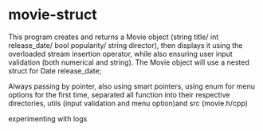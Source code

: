 # movie-struct

This program creates and returns a Movie object (string title/ int release_date/ bool popularity/ string director), then displays it using the overloaded stream insertion operator, while also ensuring user input validation (both numerical and string). The Movie object will use a nested struct for Date release_date;



Always passing by pointer, also using smart pointers, using enum for menu options for the first time, separated all function into their respective directories, utils (input validation and menu option)and src (movie.h/cpp)


experimenting with logs

